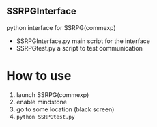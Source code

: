 ## SSRPGInterface
python interface for SSRPG(commexp)
- SSRPGInterface.py main script for the interface
- SSRPGtest.py a script to test communication

# How to use
1. launch SSRPG(commexp)
2. enable mindstone
3. go to some location (black screen)
4. `python SSRPGtest.py`